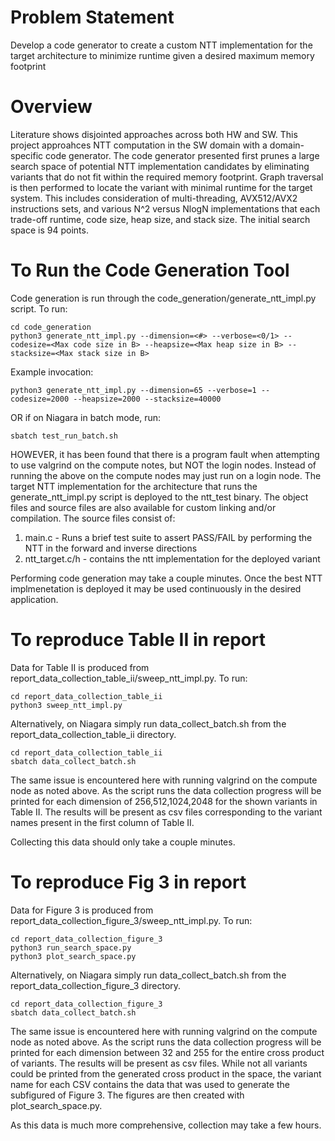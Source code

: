 # Problem Statement
Develop a code generator to create a custom NTT implementation for the target architecture to minimize runtime given a desired maximum memory footprint

# Overview
Literature shows disjointed approaches across both HW and SW. This project approahces NTT computation in the SW domain with a domain-specific code generator. The code generator presented first prunes a large search space of potential NTT implementation candidates by eliminating variants that do not fit within the required memory footprint. Graph traversal is then performed to locate the variant with minimal runtime for the target system. This includes consideration of multi-threading, AVX512/AVX2 instructions sets, and various N^2 versus NlogN implementations that each trade-off runtime, code size, heap size, and stack size. The initial search space is 94 points.

# To Run the Code Generation Tool
Code generation is run through the code_generation/generate_ntt_impl.py script. To run:
~~~
cd code_generation
python3 generate_ntt_impl.py --dimension=<#> --verbose=<0/1> --codesize=<Max code size in B> --heapsize=<Max heap size in B> --stacksize=<Max stack size in B>
~~~
Example invocation:
~~~
python3 generate_ntt_impl.py --dimension=65 --verbose=1 --codesize=2000 --heapsize=2000 --stacksize=40000
~~~
OR if on Niagara in batch mode, run:
~~~
sbatch test_run_batch.sh
~~~
HOWEVER, it has been found that there is a program fault when attempting to use valgrind on the compute notes, but NOT the login nodes. Instead of running the above on the compute nodes may just run on a login node.
The target NTT implementation for the architecture that runs the generate_ntt_impl.py script is deployed to the ntt_test binary. The object files and source files are also available for custom linking and/or compilation. The source files consist of:
1. main.c - Runs a brief test suite to assert PASS/FAIL by performing the NTT in the forward and inverse directions
2. ntt_target.c/h - contains the ntt implementation for the deployed variant

Performing code generation may take a couple minutes. Once the best NTT implmenetation is deployed it may be used continuously in the desired application.

# To reproduce Table II in report
Data for Table II is produced from report_data_collection_table_ii/sweep_ntt_impl.py. To run:
~~~
cd report_data_collection_table_ii
python3 sweep_ntt_impl.py
~~~
Alternatively, on Niagara simply run data_collect_batch.sh from the report_data_collection_table_ii directory.
~~~
cd report_data_collection_table_ii
sbatch data_collect_batch.sh
~~~
The same issue is encountered here with running valgrind on the compute node as noted above.
As the script runs the data collection progress will be printed for each dimension of 256,512,1024,2048 for the shown variants in Table II. The results will be present as csv files corresponding to the variant names present in the first column of Table II.

Collecting this data should only take a couple minutes.

# To reproduce Fig 3 in report
Data for Figure 3 is produced from report_data_collection_figure_3/sweep_ntt_impl.py. To run:
~~~
cd report_data_collection_figure_3
python3 run_search_space.py
python3 plot_search_space.py
~~~
Alternatively, on Niagara simply run data_collect_batch.sh from the report_data_collection_figure_3 directory.
~~~
cd report_data_collection_figure_3
sbatch data_collect_batch.sh
~~~
The same issue is encountered here with running valgrind on the compute node as noted above.
As the script runs the data collection progress will be printed for each dimension between 32 and 255 for the entire cross product of variants. The results will be present as csv files. While not all variants could be printed from the generated cross product in the space, the variant name for each CSV contains the data that was used to generate the subfigured of Figure 3. The figures are then created with plot_search_space.py.

As this data is much more comprehensive, collection may take a few hours.
